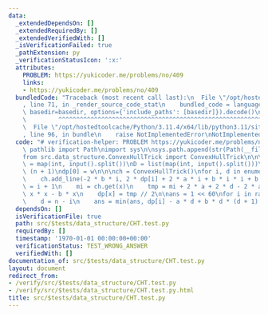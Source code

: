 ```yaml
---
data:
  _extendedDependsOn: []
  _extendedRequiredBy: []
  _extendedVerifiedWith: []
  _isVerificationFailed: true
  _pathExtension: py
  _verificationStatusIcon: ':x:'
  attributes:
    PROBLEM: https://yukicoder.me/problems/no/409
    links:
    - https://yukicoder.me/problems/no/409
  bundledCode: "Traceback (most recent call last):\n  File \"/opt/hostedtoolcache/Python/3.11.4/x64/lib/python3.11/site-packages/onlinejudge_verify/documentation/build.py\"\
    , line 71, in _render_source_code_stat\n    bundled_code = language.bundle(stat.path,\
    \ basedir=basedir, options={'include_paths': [basedir]}).decode()\n          \
    \         ^^^^^^^^^^^^^^^^^^^^^^^^^^^^^^^^^^^^^^^^^^^^^^^^^^^^^^^^^^^^^^^^^^^^^^^^^^^^^^^^^\n\
    \  File \"/opt/hostedtoolcache/Python/3.11.4/x64/lib/python3.11/site-packages/onlinejudge_verify/languages/python.py\"\
    , line 96, in bundle\n    raise NotImplementedError\nNotImplementedError\n"
  code: "# verification-helper: PROBLEM https://yukicoder.me/problems/no/409\nfrom\
    \ pathlib import Path\nimport sys\n\nsys.path.append(str(Path(__file__).resolve().parent.parent.parent.parent))\n\
    from src.data_structure.ConvexHullTrick import ConvexHullTrick\n\n\nn, a, b, w\
    \ = map(int, input().split())\nD = list(map(int, input().split()))\ndp = [0] *\
    \ (n + 1)\ndp[0] = w\n\n\nch = ConvexHullTrick()\nfor i, d in enumerate(D):\n\
    \    ch.add_line(-2 * b * i, 2 * dp[i] + 2 * a * i + b * i * i + b * i)\n    x\
    \ = i + 1\n    mi = ch.get(x)\n    tmp = mi + 2 * a + 2 * d - 2 * a * x + b *\
    \ x * x - b * x\n    dp[x] = tmp // 2\n\nans = 1 << 60\nfor i in range(n + 1):\n\
    \    d = n - i\n    ans = min(ans, dp[i] - a * d + b * d * (d + 1) // 2)\nprint(ans)\n"
  dependsOn: []
  isVerificationFile: true
  path: src/$tests/data_structure/CHT.test.py
  requiredBy: []
  timestamp: '1970-01-01 00:00:00+00:00'
  verificationStatus: TEST_WRONG_ANSWER
  verifiedWith: []
documentation_of: src/$tests/data_structure/CHT.test.py
layout: document
redirect_from:
- /verify/src/$tests/data_structure/CHT.test.py
- /verify/src/$tests/data_structure/CHT.test.py.html
title: src/$tests/data_structure/CHT.test.py
---
```


